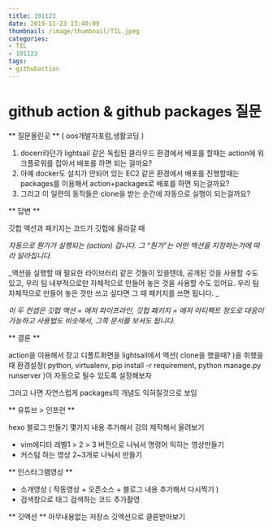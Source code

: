 ```yaml
---
title: 191123
date: 2019-11-23 13:40:09
thumbnail: /image/thumbnail/TIL.jpeg
categories:
- TIL
- 191123
tags:
- githubaction
---
```


# github action & github packages 질문
** 질문올린곳 ** ( oos개발자포럼,생활코딩 )

1. docerr라던가 lightsail 같은 독립된 클라우드 환경에서 배포를 할때는 action에 워크플로워를 잡아서 배포를 하면 되는 걸까요?
1. 아예 docker도 설치가 안되어 있는 EC2 같은 환경에서 배포를 진행할때는 packages를 이용해서 action+packages로 배포를 하면 되는걸까요?
1. 그리고 이 일련의 동작들은 clone을 받는 순간에 자동으로 실행이 되는걸까요?

** 답변 **

깃헙 액션과 패키지는 코드가 깃헙에 올라갈 때

_자동으로 뭔가가 실행되는 (action) 겁니다. 그 “뭔가”는 어떤 액션을 지정하는가에 따라 달라집니다._

_액션을 실행할 때 필요한 라이브러리 같은 것들이 있을텐데, 공개된 것을 사용할 수도 있고, 우리 팀 내부적으로만 자체적으로 만들어 놓은 것을 사용할 수도 있어요. 우리 팀 자체적으로 만들어 놓은 것만 쓰고 싶다면 그 때 패키지를 쓰면 됩니다. _

_이 두 컨셉은 깃헙 액션 = 애저 파이프라인, 깃헙 패키지 = 애저 아티팩트 정도로 대응이 가능하고 사용법도 비슷해서, 그쪽 문서를 보셔도 됩니다._


** 결론 **

action을 이용해서 장고 디폴트화면을 lightsail에서 엑션( clone을 했을때? )을 취했을때 환경설정( python, virtualenv, pip install -r requirement, python manage.py runserver )이 자동으로 될수 있도록 설정해보자

그러고 나면 자연스럽게 packages의 개념도 익혀질것으로 보임

** 유튜브 > 인프런 **

hexo 블로그 만들기 몇가지 내용 추가해서 강의 제작해서 올려보기
- vim에디터 레벨1 > 2 > 3 버전으로 나눠서 명령어 익히는 영상만들기
- 커스텀 하는 영상 2~3개로 나눠서 만들기

** 인스타그램영상 **
- 소개영상 ( 작동영상 + 오픈소스 + 블로그 내용 추가해서 다시찍기 )
- 검색창으로 태그 검색하는 코드 추가촬영

** 깃엑션 **
아무내용없는 저장소 깃엑션으로 클론받아보기












